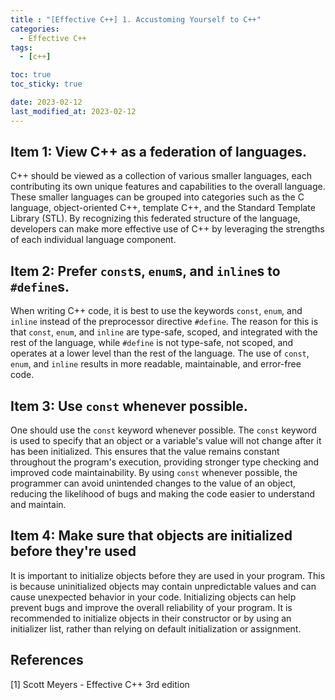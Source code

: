 ```yaml
---
title : "[Effective C++] 1. Accustoming Yourself to C++"
categories:
  - Effective C++
tags:
  - [c++]

toc: true
toc_sticky: true

date: 2023-02-12
last_modified_at: 2023-02-12
---
```


## Item 1: View C++ as a federation of languages.

C++ should be viewed as a collection of various smaller languages, each contributing its own unique features and capabilities to the overall language. These smaller languages can be grouped into categories such as the C language, object-oriented C++, template C++, and the Standard Template Library (STL). By recognizing this federated structure of the language, developers can make more effective use of C++ by leveraging the strengths of each individual language component.

## Item 2: Prefer `const`s, `enum`s, and `inline`s to `#define`s.

When writing C++ code, it is best to use the keywords `const`, `enum`, and `inline` instead of the preprocessor directive `#define`. The reason for this is that `const`, `enum`, and `inline` are type-safe, scoped, and integrated with the rest of the language, while `#define` is not type-safe, not scoped, and operates at a lower level than the rest of the language. The use of `const`, `enum`, and `inline` results in more readable, maintainable, and error-free code.

## Item 3: Use `const` whenever possible.

One should use the `const` keyword whenever possible. The `const` keyword is used to specify that an object or a variable's value will not change after it has been initialized. This ensures that the value remains constant throughout the program's execution, providing stronger type checking and improved code maintainability. By using `const` whenever possible, the programmer can avoid unintended changes to the value of an object, reducing the likelihood of bugs and making the code easier to understand and maintain. 

## Item 4: Make sure that objects are initialized before they're used

It is important to initialize objects before they are used in your program. This is because uninitialized objects may contain unpredictable values and can cause unexpected behavior in your code. Initializing objects can help prevent bugs and improve the overall reliability of your program. It is recommended to initialize objects in their constructor or by using an initializer list, rather than relying on default initialization or assignment.

## References

[1] Scott Meyers - Effective C++ 3rd edition